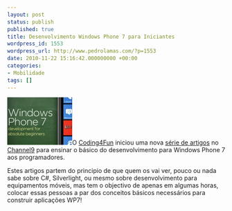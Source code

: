 ```yaml
---
layout: post
status: publish
published: true
title: Desenvolvimento Windows Phone 7 para Iniciantes
wordpress_id: 1553
wordpress_url: http://www.pedrolamas.com/?p=1553
date: 2010-11-22 15:16:42.000000000 +00:00
categories:
- Mobilidade
tags: []
---
```

[![](/wp-content/uploads/2010/11/Windows-Phone-7-development-for-absolute-beginners.jpg "Windows Phone 7 development for absolute beginners")](http://r.ch9.ms/BeginnerWP7)O [Coding4Fun](http://blogs.msdn.com/b/coding4fun/) iniciou uma nova [série de artigos](http://r.ch9.ms/BeginnerWP7) no [Channel9](http://channel9.msdn.com) para ensinar o básico do desenvolvimento para Windows Phone 7 aos programadores.

Estes artigos partem do principio de que quem os vai ver, pouco ou nada sabe sobre C\#, Silverlight, ou mesmo sobre desenvolvimento para equipamentos móveis, mas tem o objectivo de apenas em algumas horas, colocar essas pessoas a par dos conceitos básicos necessários para construir aplicações WP7!
